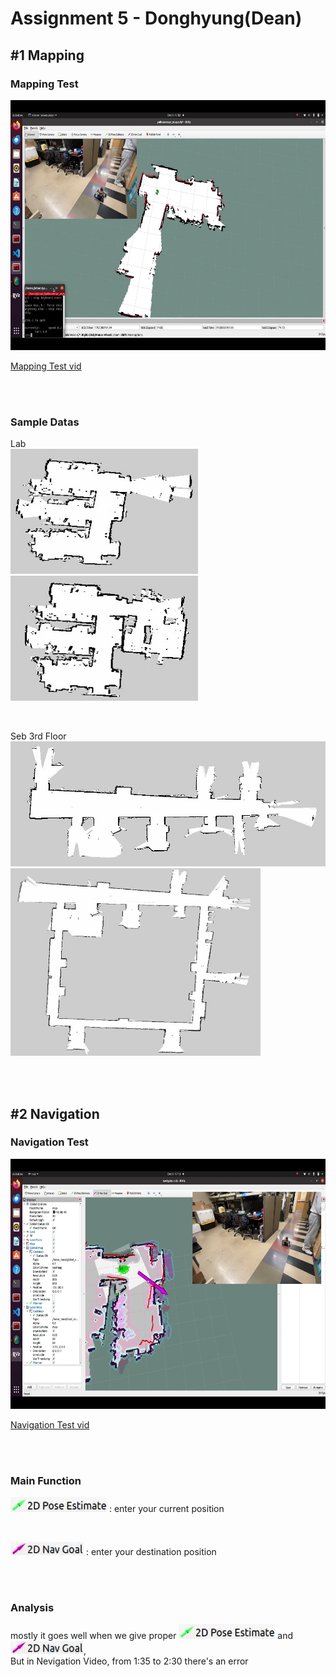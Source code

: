 # Assignment 5 - Donghyung(Dean)

## #1 Mapping
### Mapping Test  
<img src="./images/mapping.png" width="700" height="400"/>

[Mapping Test vid](https://youtu.be/trhHgOyOMUs)

<br/><br/>

### Sample Datas  
Lab  
<img src="./images/1.jpg" width="300" height="200"/><img src="./images/2.jpg" width="300" height="200"/>

<br/>

Seb 3rd Floor  
<img src="./images/3.jpg" width="600" height="200"/>  
<img src="./images/4.jpg" width="400" height="300"/>  

<br/><br/>

## #2 Navigation

### Navigation Test  
<img src="./images/navigation.png" width="700" height="400"/>

[Navigation Test vid](https://youtu.be/-R1TFmbU0J0)

<br/><br/>

### Main Function
<img src="./images/6.png"/> : enter your current position

<br/>

<img src="./images/7.png"/> : enter your destination position

<br/><br/>

### Analysis
mostly it goes well when we give proper <img src="./images/6.png"/> and <img src="./images/7.png"/>,  
But in Nevigation Video, from 1:35 to 2:30 there's an error



